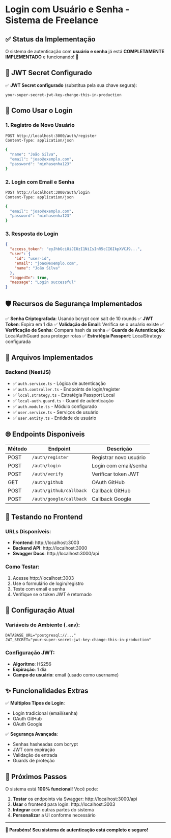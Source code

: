 # Login com Usuário e Senha - Sistema de Freelance

## ✅ Status da Implementação

O sistema de autenticação com **usuário e senha** já está **COMPLETAMENTE IMPLEMENTADO** e funcionando! 🎉

## 🔐 JWT Secret Configurado

✅ **JWT Secret configurado** (substitua pela sua chave segura):
```
your-super-secret-jwt-key-change-this-in-production
```

## 🚀 Como Usar o Login

### 1. **Registro de Novo Usuário**
```bash
POST http://localhost:3000/auth/register
Content-Type: application/json

{
  "name": "João Silva",
  "email": "joao@exemplo.com",
  "password": "minhasenha123"
}
```

### 2. **Login com Email e Senha**
```bash
POST http://localhost:3000/auth/login
Content-Type: application/json

{
  "email": "joao@exemplo.com",
  "password": "minhasenha123"
}
```

### 3. **Resposta do Login**
```json
{
  "access_token": "eyJhbGciOiJIUzI1NiIsInR5cCI6IkpXVCJ9...",
  "user": {
    "id": "user-id",
    "email": "joao@exemplo.com",
    "name": "João Silva"
  },
  "loggedIn": true,
  "message": "Login successful"
}
```

## 🛡️ Recursos de Segurança Implementados

✅ **Senha Criptografada**: Usando bcrypt com salt de 10 rounds
✅ **JWT Token**: Expira em 1 dia
✅ **Validação de Email**: Verifica se o usuário existe
✅ **Verificação de Senha**: Compara hash da senha
✅ **Guards de Autenticação**: LocalAuthGuard para proteger rotas
✅ **Estratégia Passport**: LocalStrategy configurada

## 📁 Arquivos Implementados

### Backend (NestJS)
- ✅ `auth.service.ts` - Lógica de autenticação
- ✅ `auth.controller.ts` - Endpoints de login/register
- ✅ `local.strategy.ts` - Estratégia Passport Local
- ✅ `local-auth.guard.ts` - Guard de autenticação
- ✅ `auth.module.ts` - Módulo configurado
- ✅ `user.service.ts` - Serviços de usuário
- ✅ `user.entity.ts` - Entidade de usuário

## 🌐 Endpoints Disponíveis

| Método | Endpoint | Descrição |
|--------|----------|----------|
| POST | `/auth/register` | Registrar novo usuário |
| POST | `/auth/login` | Login com email/senha |
| POST | `/auth/verify` | Verificar token JWT |
| GET | `/auth/github` | OAuth GitHub |
| POST | `/auth/github/callback` | Callback GitHub |
| POST | `/auth/google/callback` | Callback Google |

## 🧪 Testando no Frontend

### URLs Disponíveis:
- **Frontend**: http://localhost:3003
- **Backend API**: http://localhost:3000
- **Swagger Docs**: http://localhost:3000/api

### Como Testar:
1. Acesse http://localhost:3003
2. Use o formulário de login/registro
3. Teste com email e senha
4. Verifique se o token JWT é retornado

## 🔧 Configuração Atual

### Variáveis de Ambiente (`.env`):
```env
DATABASE_URL="postgresql://..."
JWT_SECRET="your-super-secret-jwt-key-change-this-in-production"
```

### Configuração JWT:
- **Algoritmo**: HS256
- **Expiração**: 1 dia
- **Campo de usuário**: email (usado como username)

## ✨ Funcionalidades Extras

✅ **Múltiplos Tipos de Login**:
- Login tradicional (email/senha)
- OAuth GitHub
- OAuth Google

✅ **Segurança Avançada**:
- Senhas hasheadas com bcrypt
- JWT com expiração
- Validação de entrada
- Guards de proteção

## 🎯 Próximos Passos

O sistema está **100% funcional**! Você pode:

1. **Testar** os endpoints via Swagger: http://localhost:3000/api
2. **Usar** o frontend para login: http://localhost:3003
3. **Integrar** com outras partes do sistema
4. **Personalizar** a UI conforme necessário

---

**🎉 Parabéns! Seu sistema de autenticação está completo e seguro!**